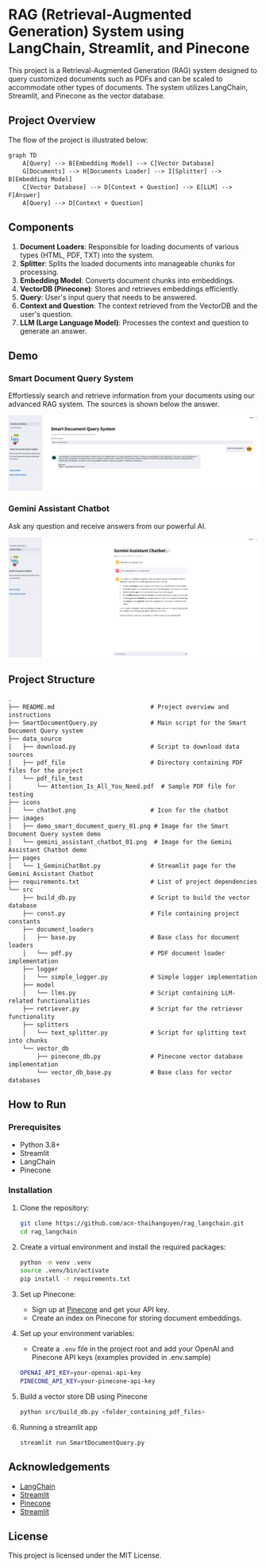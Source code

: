 # RAG (Retrieval-Augmented Generation) System using LangChain, Streamlit, and Pinecone

This project is a Retrieval-Augmented Generation (RAG) system designed to query customized documents such as PDFs and can be scaled to accommodate other types of documents. The system utilizes LangChain, Streamlit, and Pinecone as the vector database.

## Project Overview

The flow of the project is illustrated below:

```mermaid
graph TD
    A[Query] --> B[Embedding Model] --> C[Vector Database]
    G[Documents] --> H[Documents Loader] --> I[Splitter] --> B[Embedding Model]
    C[Vector Database] --> D[Context + Question] --> E[LLM] --> F[Answer]
    A[Query] --> D[Context + Question]
```

## Components

1. **Document Loaders**: Responsible for loading documents of various types (HTML, PDF, TXT) into the system.
2. **Splitter**: Splits the loaded documents into manageable chunks for processing.
3. **Embedding Model**: Converts document chunks into embeddings.
4. **VectorDB (Pinecone)**: Stores and retrieves embeddings efficiently.
5. **Query**: User's input query that needs to be answered.
6. **Context and Question**: The context retrieved from the VectorDB and the user's question.
7. **LLM (Large Language Model)**: Processes the context and question to generate an answer.

## Demo

### Smart Document Query System

Effortlessly search and retrieve information from your documents using our advanced RAG system. The sources is shown below the answer.

![Smart Document Query System](./images/demo_smart_document_query_01.png)

### Gemini Assistant Chatbot

Ask any question and receive answers from our powerful AI.

![Gemini Assistant Chatbot](./images/gemini_assistant_chatbot_01.png)

## Project Structure

```
.
├── README.md                           # Project overview and instructions
├── SmartDocumentQuery.py               # Main script for the Smart Document Query system
├── data_source
│   ├── download.py                     # Script to download data sources
│   ├── pdf_file                        # Directory containing PDF files for the project
│   └── pdf_file_test
│       └── Attention_Is_All_You_Need.pdf  # Sample PDF file for testing
├── icons
│   └── chatbot.png                     # Icon for the chatbot
├── images
│   ├── demo_smart_document_query_01.png # Image for the Smart Document Query system demo
│   └── gemini_assistant_chatbot_01.png  # Image for the Gemini Assistant Chatbot demo
├── pages
│   └── 1_GeminiChatBot.py              # Streamlit page for the Gemini Assistant Chatbot
├── requirements.txt                    # List of project dependencies
└── src
    ├── build_db.py                     # Script to build the vector database
    ├── const.py                        # File containing project constants
    ├── document_loaders
    │   ├── base.py                     # Base class for document loaders
    │   └── pdf.py                      # PDF document loader implementation
    ├── logger
    │   └── simple_logger.py            # Simple logger implementation
    ├── model
    │   └── llms.py                     # Script containing LLM-related functionalities
    ├── retriever.py                    # Script for the retriever functionality
    ├── splitters
    │   └── text_splitter.py            # Script for splitting text into chunks
    └── vector_db
        ├── pinecone_db.py              # Pinecone vector database implementation
        └── vector_db_base.py           # Base class for vector databases
```

## How to Run

### Prerequisites

- Python 3.8+
- Streamlit
- LangChain
- Pinecone

### Installation

1. Clone the repository:

    ```bash
    git clone https://github.com/acn-thaihanguyen/rag_langchain.git
    cd rag_langchain
    ```

2. Create a virtual environment and install the required packages:

    ```bash
    python -m venv .venv
    source .venv/bin/activate
    pip install -r requirements.txt
    ```

3. Set up Pinecone:
    - Sign up at [Pinecone](https://www.pinecone.io/) and get your API key.
    - Create an index on Pinecone for storing document embeddings.

4. Set up your environment variables:
    - Create a `.env` file in the project root and add your OpenAI and Pinecone API keys (examples provided in .env.sample)

    ```bash
    OPENAI_API_KEY=your-openai-api-key
    PINECONE_API_KEY=your-pinecone-api-key
    ```

5. Build a vector store DB using Pinecone

    ```bash
    python src/build_db.py <folder_containing_pdf_files>
    ```

6. Running a streamlit app

    ```
    streamlit run SmartDocumentQuery.py
    ```
## Acknowledgements

- [LangChain](https://github.com/langchain-ai/langchain)
- [Streamlit](https://www.streamlit.io/)
- [Pinecone](https://www.pinecone.io/)
- [Streamlit](https://docs.streamlit.io/)

## License

This project is licensed under the MIT License.
